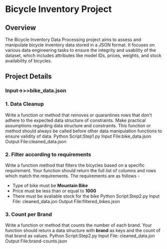 # Bicycle Inventory Project
## Overview
The Bicycle Inventory Data Processing project aims to assess and manipulate bicycle inventory data stored in a JSON format. It focuses on various data engineering tasks to ensure the integrity and usability of the dataset, which includes attributes like model IDs, prices, weights, and stock availability of bicycles.
## Project Details
### Input->>>bike_data.json

### 1. Data Cleanup
Write a function or method that removes or quarantines rows that don't adhere to the expected data structure of constraints. Make practical assumptions regarding data structure and constraints. This function or method should always be called before other data manipulation functions to ensure validity of data.
  Python Script:Step1.py
  Input File:bike_data.json
  Output File:cleaned_data.json

### 2. Filter according to requirements
Write a function method that filters the bicycles based on a specific requirement. Your function should return the full list of columns and rows which match the requirements.
The requirements are as follows - 
- Type of bike must be **Mountain Bike**
- Price must be less than or equal to **1000**
- There must be available stock for the bike
   Python Script:Step2.py
   Input File: cleaned_data.jon
   Output File:filtered_bikes.json
### 3. Count per Brand
Write a function or method that counts the number of each brand. Your function should return a data structure with **brand** as keys and the count of that brand as values.
   Python Script:Step2.py
   Input File: cleaned_data.jon
   Output File:brand-counts.json


    
